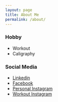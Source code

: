 ```yaml
---
layout: page
title: About Me 
permalink: /about/
---
```


### Hobby
- Workout
- Caligraphy 

### Social Media
- <a href="https://www.linkedin.com/in/cjm9236" target="_blank">Linkedin</a>
- <a href="https://www.facebook.com/cjm9236" target="_blank">Facebook</a>
- <a href="https://www.instagram.com/cha.jeongmin" target="_blank">Personal Instagram</a> 
- <a href="https://www.instagram.com/jeongmin.workout" target="_blank">Workout Instagram</a>
